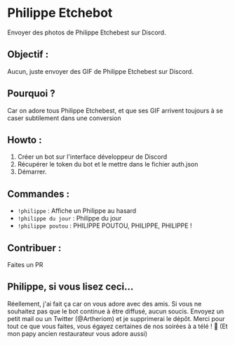 # Philippe Etchebot

Envoyer des photos de Philippe Etchebest sur Discord.

## Objectif : 

Aucun, juste envoyer des GIF de Philippe Etchebest sur Discord.

## Pourquoi ?

Car on adore tous Philippe Etchebest, et que ses GIF arrivent toujours à se caser subtilement dans une conversion

## Howto :

1. Créer un bot sur l'interface développeur de Discord
2. Récupérer le token du bot et le mettre dans le fichier auth.json
3. Démarrer.

## Commandes :
* `!philippe` : Affiche un Philippe au hasard
* `!philippe du jour` : Philippe du jour
* `!philippe poutou` : PHILIPPE POUTOU, PHILIPPE, PHILIPPE !

## Contribuer :
Faites un PR

## Philippe, si vous lisez ceci...

Réellement, j'ai fait ça car on vous adore avec des amis. Si vous ne souhaitez pas que le bot continue à être diffusé, aucun soucis. Envoyez un petit mail ou un Twitter (@Artheriom) et je supprimerai le dépôt. Merci pour tout ce que vous faites, vous égayez certaines de nos soirées à a télé ! :pray: (Et mon papy ancien restaurateur vous adore aussi)